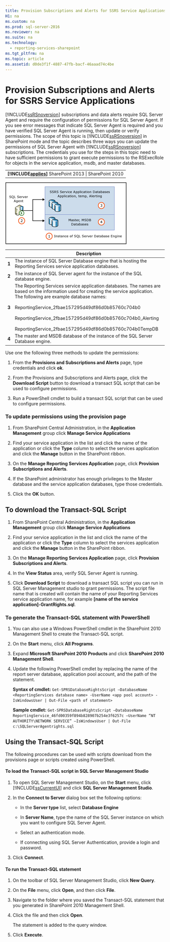 ```yaml
---
title: Provision Subscriptions and Alerts for SSRS Service Applications
H1: na
ms.custom: na
ms.prod: sql-server-2016
ms.reviewer: na
ms.suite: na
ms.technology: 
  - reporting-services-sharepoint
ms.tgt_pltfrm: na
ms.topic: article
ms.assetid: d0de3f1f-4887-47fb-bacf-46aaad74c4be
---
```

# Provision Subscriptions and Alerts for SSRS Service Applications
  [!INCLUDE[ssRSnoversion](../../Token/Other/ssRSnoversion_md.md)] subscriptions and data alerts require SQL Server Agent and require the configuration of permissions for SQL Server Agent. If you see error messages that indicate SQL Server Agent is required and you have verified SQL Server Agent is running, then update or verify permissions. The scope of this topic is [!INCLUDE[ssRSnoversion](../../Token/Other/ssRSnoversion_md.md)] in SharePoint mode and the topic describes three ways you can update the permissions of SQL Server Agent with [!INCLUDE[ssRSnoversion](../../Token/Other/ssRSnoversion_md.md)] subscriptions. The credentials you use for the steps in this topic need to have sufficient permissions to grant execute permissions to the RSExecRole for objects in the service application, msdb, and master databases.  
  
||  
|-|  
|**[!INCLUDE[applies](../../Token/Other/applies_md.md)]**  SharePoint 2013 &#124; SharePoint 2010|  
  
 ![SQL Agent permissions to Service Application DBs](../../Images/Image/ImageNotContaina/rs_ProvisionSQLAgent.gif "rs_ProvisionSQLAgent")  
  
||Description|  
|------|-----------------|  
|**1**|The instance of SQL Server Database engine that is hosting the Reporting Services service application databases.|  
|**2**|The instance of SQL Server agent for the instance of the SQL database engine.|  
|**3**|The Reporting Services service application databases. The names are based on the information used for creating the service application. The following are example database names:<br /><br /> ReportingService\_2fbae157295d49df86d0b85760c704b0<br /><br /> ReportingService\_2fbae157295d49df86d0b85760c704b0\_Alerting<br /><br /> ReportingService\_2fbae157295d49df86d0b85760c704b0TempDB|  
|**4**|The master and MSDB database of the instance of the SQL Server Database engine.|  
  
 Use one the following three methods to update the permissions:  
  
1.  From the **Provisions and Subscriptions and Alerts** page, type credentials and click **ok**.  
  
2.  From the Provisions and Subscriptions and Alerts page, click the **Download Script** button to download a transact SQL script that can be used to configure permissions.  
  
3.  Run a PowerShell cmdlet to build a transact SQL script that can be used to configure permissions.  
  
### To update permissions using the provision page  
  
1.  From SharePoint Central Administration, in the **Application Management** group click **Manage Service Applications**  
  
2.  Find your service application in the list and click the name of the application or click the **Type** column to select the services application and click the **Manage** button in the SharePoint ribbon.  
  
3.  On the **Manage Reporting Services Application** page, click **Provision Subscriptions and Alerts**.  
  
4.  If the SharePoint administrator has enough privileges to the Master database and the service application databases, type those credentials.  
  
5.  Click the **OK** button.  
  
##  <a name="bkmk_download"></a> To download the Transact\-SQL Script  
  
1.  From SharePoint Central Administration, in the **Application Management** group click **Manage Service Applications**  
  
2.  Find your service application in the list and click the name of the application or click the **Type** column to select the services application and click the **Manage** button in the SharePoint ribbon.  
  
3.  On the **Manage Reporting Services Application** page, click **Provision Subscriptions and Alerts**.  
  
4.  In the **View Status** area, verify SQL Server Agent is running.  
  
5.  Click **Download Script** to download a transact SQL script you can run in SQL Server Management studio to grant permissions. The script file name that is created will contain the name of your Reporting Services service application name, for example **\[name of the service application\]\-GrantRights.sql**.  
  
### To generate the Transact\-SQL statement with PowerShell  
  
1.  You can also use a Windows PowerShell cmdlet in the SharePoint 2010 Management Shell to create the Transact\-SQL script.  
  
2.  On the **Start** menu, click **All Programs**.  
  
3.  Expand **Microsoft SharePoint 2010 Products** and click **SharePoint 2010 Management Shell**.  
  
4.  Update the following PowerShell cmdlet by replacing the name of the report server database, application pool account, and the path of the statement.  
  
     **Syntax of cmdlet:** `Get-SPRSDatabaseRightsScript –DatabaseName <ReportingServices database name> -UserName <app pool account> -IsWindowsUser | Out-File <path of statement>`  
  
     **Sample cmdlet:** `Get-SPRSDatabaseRightsScript –DatabaseName ReportingService_46fd00359f894b828907b254e3f6257c –UserName “NT AUTHORITY\NETWORK SERVICE” –IsWindowsUser | Out-File c:\SQLServerAgentrights.sql`  
  
## Using the Transact\-SQL Script  
 The following procedures can be used with scripts download from the provisions page or scripts created using PowerShell.  
  
#### To load the Transact\-SQL script in SQL Server Management Studio  
  
1.  To open SQL Server Management Studio, on the **Start** menu, click [!INCLUDE[ssCurrentUI](../../Token/Other/ssCurrentUI_md.md)] and click **SQL Server Management Studio**.  
  
2.  In the **Connect to Server** dialog box set the following options:  
  
    -   In the **Server type** list, select **Database Engine**  
  
    -   In **Server Name**, type the name of the SQL Server instance on which you want to configure SQL Server Agent.  
  
    -   Select an authentication mode.  
  
    -   If connecting using SQL Server Authentication, provide a login and password.  
  
3.  Click **Connect**.  
  
#### To run the Transact\-SQL statement  
  
1.  On the toolbar of SQL Server Management Studio, click **New Query**.  
  
2.  On the **File** menu, click **Open**, and then click **File**.  
  
3.  Navigate to the folder where you saved the Transact\-SQL statement that you generated in SharePoint 2010 Management Shell.  
  
4.  Click the file and then click **Open**.  
  
     The statement is added to the query window.  
  
5.  Click **Execute**.  
  
  